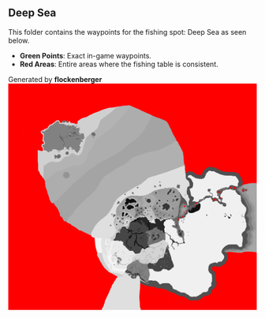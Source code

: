 ## Deep Sea
This folder contains the waypoints for the fishing spot: Deep Sea as seen below.

- **Green Points**: Exact in-game waypoints.
- **Red Areas**: Entire areas where the fishing table is consistent.

Generated by **flockenberger**
![Deep Sea](./Preview.png?raw=true "Deep Sea")